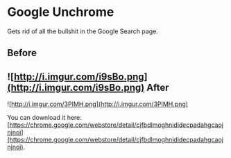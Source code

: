 Google Unchrome
====
Gets rid of all the bullshit in the Google Search page.

Before
---
![http://i.imgur.com/i9sBo.png](http://i.imgur.com/i9sBo.png)
After
---

![http://i.imgur.com/3PIMH.png](http://i.imgur.com/3PIMH.png)

You can download it here: [https://chrome.google.com/webstore/detail/cjfbdlmoghnididecpadahgcaojnjnoj](https://chrome.google.com/webstore/detail/cjfbdlmoghnididecpadahgcaojnjnoj).
